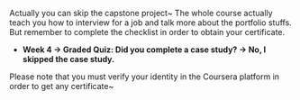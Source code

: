 Actually you can skip the capstone project~ The whole course actually teach you how to interview for a job and talk more about the portfolio stuffs. But remember to complete the checklist in order to obtain your certificate.

* **Week 4 -> Graded Quiz: Did you complete a case study? -> No, I skipped the case study.**

 Please note that you must verify your identity in the Coursera platform in order to get any certificate~
